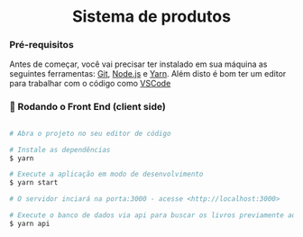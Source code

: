 <h1 align="center">Sistema de produtos</h1>

### Pré-requisitos

Antes de começar, você vai precisar ter instalado em sua máquina as seguintes ferramentas:
[Git](https://git-scm.com), [Node.js](https://nodejs.org/en/) e [Yarn](https://yarnpkg.com/).
Além disto é bom ter um editor para trabalhar com o código como [VSCode](https://code.visualstudio.com/)

### 🎲 Rodando o Front End (client side)

```bash

# Abra o projeto no seu editor de código

# Instale as dependências
$ yarn

# Execute a aplicação em modo de desenvolvimento
$ yarn start

# O servidor inciará na porta:3000 - acesse <http://localhost:3000>

# Execute o banco de dados via api para buscar os livros previamente adicionados
$ yarn api

```
